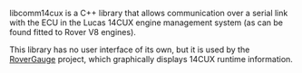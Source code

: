 libcomm14cux is a C++ library that allows communication over a serial link with the ECU in the Lucas 14CUX engine management system (as can be found fitted to Rover V8 engines).

This library has no user interface of its own, but it is used by the [RoverGauge](https://github.com/colinbourassa/rovergauge) project, which graphically displays 14CUX runtime information.
